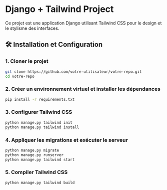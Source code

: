 # Django + Tailwind Project

Ce projet est une application Django utilisant Tailwind CSS pour le design et le stylisme des interfaces.

## 🛠 Installation et Configuration

### 1. Cloner le projet
```bash
git clone https://github.com/votre-utilisateur/votre-repo.git
cd votre-repo
```

### 2. Créer un environnement virtuel et installer les dépendances
```bash
pip install -r requirements.txt
```

### 3. Configurer Tailwind CSS
```bash
python manage.py tailwind init
python manage.py tailwind install
```

### 4. Appliquer les migrations et exécuter le serveur
```bash
python manage.py migrate
python manage.py runserver
python manage.py tailwind start
```

### 5. Compiler Tailwind CSS
```bash
python manage.py tailwind build
```

